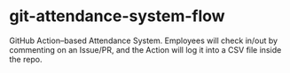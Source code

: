 # git-attendance-system-flow
GitHub Action–based Attendance System. Employees will check in/out by commenting on an Issue/PR, and the Action will log it into a CSV file inside the repo.
